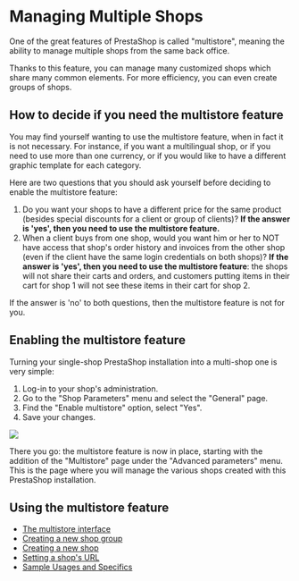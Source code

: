 # Managing Multiple Shops

One of the great features of PrestaShop is called "multistore", meaning the ability to manage multiple shops from the same back office.

Thanks to this feature, you can manage many customized shops which share many common elements. For more efficiency, you can even create groups of shops.

## How to decide if you need the multistore feature <a id="ManagingMultipleShops-Howtodecideifyouneedthemultistorefeature"></a>

You may find yourself wanting to use the multistore feature, when in fact it is not necessary. For instance, if you want a multilingual shop, or if you need to use more than one currency, or if you would like to have a different graphic template for each category.

Here are two questions that you should ask yourself before deciding to enable the multistore feature:

1. Do you want your shops to have a different price for the same product \(besides special discounts for a client or group of clients\)? **If the answer is 'yes', then you need to use the multistore feature.**
2. When a client buys from one shop, would you want him or her to NOT have access that shop's order history and invoices from the other shop \(even if the client have the same login credentials on both shops\)? **If the answer is 'yes', then you need to use the multistore feature**: the shops will not share their carts and orders, and customers putting items in their cart for shop 1 will not see these items in their cart for shop 2.

If the answer is 'no' to both questions, then the multistore feature is not for you.

## Enabling the multistore feature <a id="ManagingMultipleShops-Enablingthemultistorefeature"></a>

Turning your single-shop PrestaShop installation into a multi-shop one is very simple:

1. Log-in to your shop's administration.
2. Go to the "Shop Parameters" menu and select the "General" page.
3. Find the "Enable multistore" option, select "Yes".
4. Save your changes.

![](../../.gitbook/assets/57081976%20%284%29.png)

There you go: the multistore feature is now in place, starting with the addition of the "Multistore" page under the "Advanced parameters" menu. This is the page where you will manage the various shops created with this PrestaShop installation.

## Using the multistore feature <a id="ManagingMultipleShops-Usingthemultistorefeature"></a>

* [The multistore interface](multistore-interface.md)
* [Creating a new shop group](creating-new-shop-group.md)
* [Creating a new shop](creating-new-shop.md)
* [Setting a shop's URL](setting-shop-url.md)
* [Sample Usages and Specifics](sample-usages-and-specifics.md)

